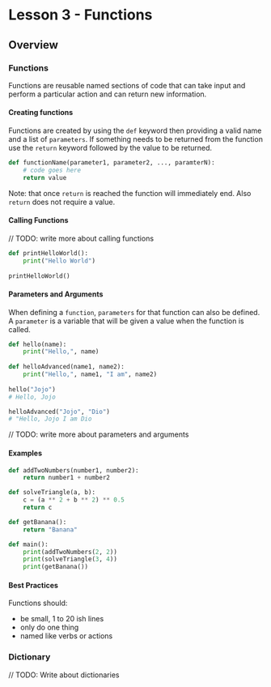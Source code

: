 # Lesson 3 - Functions

## Overview

### Functions
Functions are reusable named sections of code that can take input and perform a particular action and can return new
information.

#### Creating functions
Functions are created by using the `def` keyword then providing a valid name and a list of `parameters`. If something
needs to be returned from the function use the `return` keyword followed by the value to be returned.

```python
def functionName(parameter1, parameter2, ..., paramterN):
    # code goes here
    return value
```

Note: that once `return` is reached the function will immediately end. Also `return` does not require a value.

#### Calling Functions
// TODO: write more about calling functions

```python
def printHelloWorld():
    print("Hello World")
    
printHelloWorld()
```

#### Parameters and Arguments
When defining a `function`, `parameters` for that function can also be defined. A `parameter` is a variable that will
be given a value when the function is called.
```python
def hello(name):
    print("Hello,", name)
    
def helloAdvanced(name1, name2):
    print("Hello,", name1, "I am", name2)
    
hello("Jojo")
# Hello, Jojo

helloAdvanced("Jojo", "Dio")
# "Hello, Jojo I am Dio
```

// TODO: write more about parameters and arguments
  
#### Examples
```python
def addTwoNumbers(number1, number2):
    return number1 + number2

def solveTriangle(a, b):
    c = (a ** 2 + b ** 2) ** 0.5
    return c

def getBanana():
    return "Banana"

def main():
    print(addTwoNumbers(2, 2))
    print(solveTriangle(3, 4))
    print(getBanana())
```

#### Best Practices
Functions should:
- be small, 1 to 20 ish lines
- only do one thing
- named like verbs or actions

### Dictionary

// TODO: Write about dictionaries